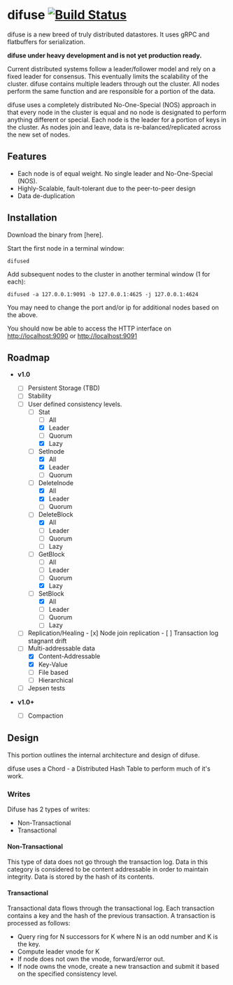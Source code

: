 # difuse [![Build Status](https://travis-ci.org/ipkg/difuse.svg?branch=master)](https://travis-ci.org/ipkg/difuse)

difuse is a new breed of truly distributed datastores.  It uses gRPC and flatbuffers for
serialization.

**difuse under heavy development and is not yet production ready.**

Current distributed systems follow a leader/follower model and rely on a fixed leader
for consensus. This eventually limits the scalability of the cluster.  difuse contains
multiple leaders through out the cluster.  All nodes perform the same function and are
responsible for a portion of the data.

difuse uses a completely distributed No-One-Special (NOS) approach in that every node in the
cluster is equal and no node is designated to perform anything different or special.  Each
node is the leader for a portion of keys in the cluster.  As nodes join and leave, data is
re-balanced/replicated across the new set of nodes.

## Features

- Each node is of equal weight. No single leader and No-One-Special (NOS).
- Highly-Scalable, fault-tolerant due to the peer-to-peer design
- Data de-duplication


## Installation
Download the binary from [here].

Start the first node in a terminal window:

```
difused
```

Add subsequent nodes to the cluster in another terminal window (1 for each):

```
difused -a 127.0.0.1:9091 -b 127.0.0.1:4625 -j 127.0.0.1:4624
```

You may need to change the port and/or ip for additional nodes based on the above.

You should now be able to access the HTTP interface on [http://localhost:9090](http://localhost:9090)
or [http://localhost:9091](http://localhost:9091)


## Roadmap

- **v1.0**

    - [ ] Persistent Storage (TBD)
    - [ ] Stability
    - [ ] User defined consistency levels.
        - [ ] Stat
            - [ ] All
            - [x] Leader
            - [ ] Quorum
            - [x] Lazy
        - [ ] SetInode
            - [x] All
            - [x] Leader
            - [ ] Quorum
        - [ ] DeleteInode
            - [x] All
            - [x] Leader
            - [ ] Quorum
        - [ ] DeleteBlock
            - [x] All
            - [ ] Leader
            - [ ] Quorum
            - [ ] Lazy
        - [ ] GetBlock
            - [ ] All
            - [ ] Leader
            - [ ] Quorum
            - [x] Lazy
        - [ ] SetBlock
            - [x] All
            - [ ] Leader
            - [ ] Quorum
            - [ ] Lazy   
    - [ ] Replication/Healing
            - [x] Node join replication
            - [ ] Transaction log stagnant drift
    - [ ] Multi-addressable data
        - [x] Content-Addressable
        - [x] Key-Value
        - [ ] File based
        - [ ] Hierarchical
    - [ ] Jepsen tests

- **v1.0+**

    - [ ] Compaction

## Design
This portion outlines the internal architecture and design of difuse.

difuse uses a Chord - a Distributed Hash Table to perform much of it's work.  

### Writes
Difuse has 2 types of writes:

- Non-Transactional
- Transactional

#### Non-Transactional

This type of data does not go through the transaction log.  Data in this category
is considered to be content addressable in order to maintain integrity.  Data is stored
by the hash of its contents.

#### Transactional
Transactional data flows through the transactional log.  Each transaction contains
a key and the hash of the previous transaction.  A transaction is processed as follows:

- Query ring for N successors for K where N is an odd number and K is the key.
- Compute leader vnode for K
- If node does not own the vnode, forward/error out.
- If node owns the vnode, create a new transaction and submit it based on the specified consistency level.

